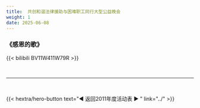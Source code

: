 ```yaml
---
title:  共创和谐法律援助与困难职工同行大型公益晚会
weight: 1
date: 2025-06-08
---
```



### 《感恩的歌》

{{< bilibili BV11W411W79R >}}


<br>
<hr>
<br>

{{< hextra/hero-button text="◀ 返回2011年度活动表 ▶ " link="../" >}}
